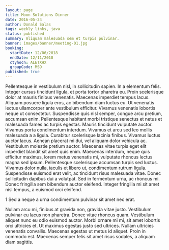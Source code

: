 ```yaml
---
layout: page
title: Moon Solutions Dinner
date: 2016-05-24
author: Donald Salas
tags: weekly links, java
status: published
summary: Aliquam malesuada sem et turpis pulvinar.
banner: images/banner/meeting-01.jpg
booking:
  startDate: 12/06/2018
  endDate: 12/11/2018
  ctyhocn: ALETXHX
  groupCode: MSD
published: true
---
```

Pellentesque in vestibulum nisl, in sollicitudin sapien. In a elementum felis. Integer cursus tincidunt ligula, et porta tortor pharetra eu. Proin scelerisque dolor at mauris finibus venenatis. Maecenas imperdiet tempus lacus. Aliquam posuere ligula eros, ac bibendum diam luctus eu. Ut venenatis lectus ullamcorper ante vestibulum efficitur. Vivamus venenatis lobortis neque ut consectetur. Suspendisse quis nisl semper, congue arcu pretium, accumsan enim. Pellentesque habitant morbi tristique senectus et netus et malesuada fames ac turpis egestas.
Mauris tincidunt vulputate auctor. Vivamus porta condimentum interdum. Vivamus et arcu sed leo mollis malesuada a a ligula. Curabitur scelerisque lacinia finibus. Vivamus luctus auctor lacus. Aenean placerat mi dui, vel aliquam dolor vehicula ac. Vestibulum molestie pretium auctor. Maecenas vitae turpis eget elit imperdiet blandit sit amet quis enim. Maecenas interdum, neque quis efficitur maximus, lorem metus venenatis mi, vulputate rhoncus lectus magna sed ipsum. Pellentesque scelerisque accumsan turpis sed luctus. Vivamus dolor nulla, iaculis et libero ut, condimentum rutrum ligula. Suspendisse euismod erat velit, ac tincidunt risus malesuada vitae. Donec sollicitudin dapibus dui a volutpat. Sed in fermentum urna, ac rhoncus mi. Donec fringilla sem bibendum auctor eleifend. Integer fringilla mi sit amet nisl tempus, a euismod orci eleifend.

1 Sed a neque a urna condimentum pulvinar sit amet nec erat.

Nullam arcu mi, finibus at gravida non, gravida vitae justo. Vestibulum pulvinar eu lacus non pharetra. Donec vitae rhoncus quam. Vestibulum aliquet nunc eu odio euismod auctor. Morbi ornare mi mi, sit amet lobortis orci ultricies et. Ut maximus egestas justo sed ultrices. Nullam ultricies venenatis convallis. Maecenas egestas ut metus id aliquet. Proin in commodo est. Maecenas semper felis sit amet risus sodales, a aliquam diam sagittis.
